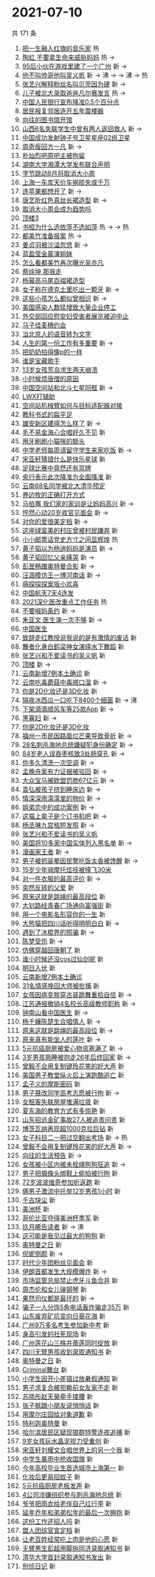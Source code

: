 # 2021-07-10

共 171 条

<!-- BEGIN -->
<!-- 最后更新时间 Sat Jul 10 2021 12:23:56 GMT+0800 (China Standard Time) -->

1. [把一生融入红旗的音乐家](https://s.weibo.com//weibo?q=%23%E6%8A%8A%E4%B8%80%E7%94%9F%E8%9E%8D%E5%85%A5%E7%BA%A2%E6%97%97%E7%9A%84%E9%9F%B3%E4%B9%90%E5%AE%B6%23&Refer=new_time)
   热
2. [陶虹 不要拿生命来威胁妈妈](https://s.weibo.com//weibo?q=%E9%99%B6%E8%99%B9%20%E4%B8%8D%E8%A6%81%E6%8B%BF%E7%94%9F%E5%91%BD%E6%9D%A5%E5%A8%81%E8%83%81%E5%A6%88%E5%A6%88&Refer=top)
   热 ->
3. [95后小伙在游戏里建了一个广州](https://s.weibo.com//weibo?q=%2395%E5%90%8E%E5%B0%8F%E4%BC%99%E5%9C%A8%E6%B8%B8%E6%88%8F%E9%87%8C%E5%BB%BA%E4%BA%86%E4%B8%80%E4%B8%AA%E5%B9%BF%E5%B7%9E%23&Refer=top)
   新 ->
4. [他不叫帅哥他叫吴义帆](https://s.weibo.com//weibo?q=%23%E4%BB%96%E4%B8%8D%E5%8F%AB%E5%B8%85%E5%93%A5%E4%BB%96%E5%8F%AB%E5%90%B4%E4%B9%89%E5%B8%86%23&Refer=top)
   新 -> 沸 -> -> 沸 -> 热
5. [张艺兴解释粉丝名叫贝壳因为硬](https://s.weibo.com//weibo?q=%23%E5%BC%A0%E8%89%BA%E5%85%B4%E8%A7%A3%E9%87%8A%E7%B2%89%E4%B8%9D%E5%90%8D%E5%8F%AB%E8%B4%9D%E5%A3%B3%E5%9B%A0%E4%B8%BA%E7%A1%AC%23&Refer=top)
   新 ->
6. [儿子被北大录取爸爸凡尔赛发言](https://s.weibo.com//weibo?q=%23%E5%84%BF%E5%AD%90%E8%A2%AB%E5%8C%97%E5%A4%A7%E5%BD%95%E5%8F%96%E7%88%B8%E7%88%B8%E5%87%A1%E5%B0%94%E8%B5%9B%E5%8F%91%E8%A8%80%23&Refer=top)
   热 ->
7. [中国人民银行宣布降准0.5个百分点](https://s.weibo.com//weibo?q=%23%E4%B8%AD%E5%9B%BD%E4%BA%BA%E6%B0%91%E9%93%B6%E8%A1%8C%E5%AE%A3%E5%B8%83%E9%99%8D%E5%87%860.5%E4%B8%AA%E7%99%BE%E5%88%86%E7%82%B9%23&Refer=top)
8. [居民报复邻居连开五年震楼器](https://s.weibo.com//weibo?q=%23%E5%B1%85%E6%B0%91%E6%8A%A5%E5%A4%8D%E9%82%BB%E5%B1%85%E8%BF%9E%E5%BC%80%E4%BA%94%E5%B9%B4%E9%9C%87%E6%A5%BC%E5%99%A8%23&Refer=top)
9. [向往的图书馆开馆](https://s.weibo.com//weibo?q=%23%E5%90%91%E5%BE%80%E7%9A%84%E5%9B%BE%E4%B9%A6%E9%A6%86%E5%BC%80%E9%A6%86%23&Refer=top)
10. [山西6名失联学生中曾有两人返回救人](https://s.weibo.com//weibo?q=%23%E5%B1%B1%E8%A5%BF6%E5%90%8D%E5%A4%B1%E8%81%94%E5%AD%A6%E7%94%9F%E4%B8%AD%E6%9B%BE%E6%9C%89%E4%B8%A4%E4%BA%BA%E8%BF%94%E5%9B%9E%E6%95%91%E4%BA%BA%23&Refer=top)
    新 ->
11. [中国成功发射钟子号卫星星座02组卫星](https://s.weibo.com//weibo?q=%23%E4%B8%AD%E5%9B%BD%E6%88%90%E5%8A%9F%E5%8F%91%E5%B0%84%E9%92%9F%E5%AD%90%E5%8F%B7%E5%8D%AB%E6%98%9F%E6%98%9F%E5%BA%A702%E7%BB%84%E5%8D%AB%E6%98%9F%23&Refer=top)
12. [周奇瘦回方一凡](https://s.weibo.com//weibo?q=%23%E5%91%A8%E5%A5%87%E7%98%A6%E5%9B%9E%E6%96%B9%E4%B8%80%E5%87%A1%23&Refer=top)
    新 ->
13. [朴灿烈吧原吧主被拘留](https://s.weibo.com//weibo?q=%23%E6%9C%B4%E7%81%BF%E7%83%88%E5%90%A7%E5%8E%9F%E5%90%A7%E4%B8%BB%E8%A2%AB%E6%8B%98%E7%95%99%23&Refer=top)
14. [湖南大学湘潭大学发布联合声明](https://s.weibo.com//weibo?q=%23%E6%B9%96%E5%8D%97%E5%A4%A7%E5%AD%A6%E6%B9%98%E6%BD%AD%E5%A4%A7%E5%AD%A6%E5%8F%91%E5%B8%83%E8%81%94%E5%90%88%E5%A3%B0%E6%98%8E%23&Refer=top)
15. [字节跳动8月将取消大小周](https://s.weibo.com//weibo?q=%23%E5%AD%97%E8%8A%82%E8%B7%B3%E5%8A%A88%E6%9C%88%E5%B0%86%E5%8F%96%E6%B6%88%E5%A4%A7%E5%B0%8F%E5%91%A8%23&Refer=top)
16. [上海一车库天价车祸损失或千万](https://s.weibo.com//weibo?q=%23%E4%B8%8A%E6%B5%B7%E4%B8%80%E8%BD%A6%E5%BA%93%E5%A4%A9%E4%BB%B7%E8%BD%A6%E7%A5%B8%E6%8D%9F%E5%A4%B1%E6%88%96%E5%8D%83%E4%B8%87%23&Refer=top)
17. [连苹果都想开了](https://s.weibo.com//weibo?q=%23%E8%BF%9E%E8%8B%B9%E6%9E%9C%E9%83%BD%E6%83%B3%E5%BC%80%E4%BA%86%23&Refer=top)
    新 ->
18. [唐艺昕红色真丝长裙造型](https://s.weibo.com//weibo?q=%23%E5%94%90%E8%89%BA%E6%98%95%E7%BA%A2%E8%89%B2%E7%9C%9F%E4%B8%9D%E9%95%BF%E8%A3%99%E9%80%A0%E5%9E%8B%23&Refer=top)
    新 ->
19. [取消大小周会成为趋势吗](https://s.weibo.com//weibo?q=%23%E5%8F%96%E6%B6%88%E5%A4%A7%E5%B0%8F%E5%91%A8%E4%BC%9A%E6%88%90%E4%B8%BA%E8%B6%8B%E5%8A%BF%E5%90%97%23&Refer=top)
20. [顶楼3](https://s.weibo.com//weibo?q=%23%E9%A1%B6%E6%A5%BC3%23&Refer=top)
21. [书桓为什么选依萍不选如萍](https://s.weibo.com//weibo?q=%23%E4%B9%A6%E6%A1%93%E4%B8%BA%E4%BB%80%E4%B9%88%E9%80%89%E4%BE%9D%E8%90%8D%E4%B8%8D%E9%80%89%E5%A6%82%E8%90%8D%23&Refer=top)
    热 -> -> 热
22. [都美竹准备报案](https://s.weibo.com//weibo?q=%23%E9%83%BD%E7%BE%8E%E7%AB%B9%E5%87%86%E5%A4%87%E6%8A%A5%E6%A1%88%23&Refer=top)
    热 ->
23. [姜贞羽被沙溢忽悠](https://s.weibo.com//weibo?q=%23%E5%A7%9C%E8%B4%9E%E7%BE%BD%E8%A2%AB%E6%B2%99%E6%BA%A2%E5%BF%BD%E6%82%A0%23&Refer=top)
    新 ->
24. [蓝盈莹金晨演姐妹](https://s.weibo.com//weibo?q=%23%E8%93%9D%E7%9B%88%E8%8E%B9%E9%87%91%E6%99%A8%E6%BC%94%E5%A7%90%E5%A6%B9%23&Refer=top)
25. [怎么看都美竹再次曝光吴亦凡](https://s.weibo.com//weibo?q=%23%E6%80%8E%E4%B9%88%E7%9C%8B%E9%83%BD%E7%BE%8E%E7%AB%B9%E5%86%8D%E6%AC%A1%E6%9B%9D%E5%85%89%E5%90%B4%E4%BA%A6%E5%87%A1%23&Refer=top)
26. [蔡徐坤 那我走](https://s.weibo.com//weibo?q=%E8%94%A1%E5%BE%90%E5%9D%A4%20%E9%82%A3%E6%88%91%E8%B5%B0&Refer=top)
27. [杨幂高马尾百褶裙造型](https://s.weibo.com//weibo?q=%23%E6%9D%A8%E5%B9%82%E9%AB%98%E9%A9%AC%E5%B0%BE%E7%99%BE%E8%A4%B6%E8%A3%99%E9%80%A0%E5%9E%8B%23&Refer=top)
28. [女子称在德克士里吃出一颗牙](https://s.weibo.com//weibo?q=%23%E5%A5%B3%E5%AD%90%E7%A7%B0%E5%9C%A8%E5%BE%B7%E5%85%8B%E5%A3%AB%E9%87%8C%E5%90%83%E5%87%BA%E4%B8%80%E9%A2%97%E7%89%99%23&Refer=top)
    新 ->
29. [这些小孩怎么都似曾相识](https://s.weibo.com//weibo?q=%23%E8%BF%99%E4%BA%9B%E5%B0%8F%E5%AD%A9%E6%80%8E%E4%B9%88%E9%83%BD%E4%BC%BC%E6%9B%BE%E7%9B%B8%E8%AF%86%23&Refer=top)
    新 ->
30. [美国感染人数猛增致大量企业停工](https://s.weibo.com//weibo?q=%23%E7%BE%8E%E5%9B%BD%E6%84%9F%E6%9F%93%E4%BA%BA%E6%95%B0%E7%8C%9B%E5%A2%9E%E8%87%B4%E5%A4%A7%E9%87%8F%E4%BC%81%E4%B8%9A%E5%81%9C%E5%B7%A5%23&Refer=top)
31. [外交部回应慰安妇受害者展览被迫中止](https://s.weibo.com//weibo?q=%23%E5%A4%96%E4%BA%A4%E9%83%A8%E5%9B%9E%E5%BA%94%E6%85%B0%E5%AE%89%E5%A6%87%E5%8F%97%E5%AE%B3%E8%80%85%E5%B1%95%E8%A7%88%E8%A2%AB%E8%BF%AB%E4%B8%AD%E6%AD%A2%23&Refer=top)
32. [马子佳麦穗约会](https://s.weibo.com//weibo?q=%23%E9%A9%AC%E5%AD%90%E4%BD%B3%E9%BA%A6%E7%A9%97%E7%BA%A6%E4%BC%9A%23&Refer=top)
33. [当北京人的语音转为文字](https://s.weibo.com//weibo?q=%23%E5%BD%93%E5%8C%97%E4%BA%AC%E4%BA%BA%E7%9A%84%E8%AF%AD%E9%9F%B3%E8%BD%AC%E4%B8%BA%E6%96%87%E5%AD%97%23&Refer=top)
34. [人生的第一份工作有多重要](https://s.weibo.com//weibo?q=%23%E4%BA%BA%E7%94%9F%E7%9A%84%E7%AC%AC%E4%B8%80%E4%BB%BD%E5%B7%A5%E4%BD%9C%E6%9C%89%E5%A4%9A%E9%87%8D%E8%A6%81%23&Refer=top)
    新 ->
35. [把奶奶拍得像p的一样](https://s.weibo.com//weibo?q=%23%E6%8A%8A%E5%A5%B6%E5%A5%B6%E6%8B%8D%E5%BE%97%E5%83%8Fp%E7%9A%84%E4%B8%80%E6%A0%B7%23&Refer=top)
36. [谁是宝藏歌手](https://s.weibo.com//weibo?q=%E8%B0%81%E6%98%AF%E5%AE%9D%E8%97%8F%E6%AD%8C%E6%89%8B&Refer=top)
37. [13岁女孩荒岛求生两天崩溃](https://s.weibo.com//weibo?q=%2313%E5%B2%81%E5%A5%B3%E5%AD%A9%E8%8D%92%E5%B2%9B%E6%B1%82%E7%94%9F%E4%B8%A4%E5%A4%A9%E5%B4%A9%E6%BA%83%23&Refer=top)
38. [小时候烦唐僧的原因](https://s.weibo.com//weibo?q=%23%E5%B0%8F%E6%97%B6%E5%80%99%E7%83%A6%E5%94%90%E5%83%A7%E7%9A%84%E5%8E%9F%E5%9B%A0%23&Refer=top)
39. [中国空间站和北斗七星同框](https://s.weibo.com//weibo?q=%23%E4%B8%AD%E5%9B%BD%E7%A9%BA%E9%97%B4%E7%AB%99%E5%92%8C%E5%8C%97%E6%96%97%E4%B8%83%E6%98%9F%E5%90%8C%E6%A1%86%23&Refer=top)
    新 ->
40. [LWX打辅助](https://s.weibo.com//weibo?q=%23LWX%E6%89%93%E8%BE%85%E5%8A%A9%23&Refer=top)
41. [空间站机械臂如何与目标适配器对接](https://s.weibo.com//weibo?q=%23%E7%A9%BA%E9%97%B4%E7%AB%99%E6%9C%BA%E6%A2%B0%E8%87%82%E5%A6%82%E4%BD%95%E4%B8%8E%E7%9B%AE%E6%A0%87%E9%80%82%E9%85%8D%E5%99%A8%E5%AF%B9%E6%8E%A5%23&Refer=top)
42. [教科书式的扁平足](https://s.weibo.com//weibo?q=%23%E6%95%99%E7%A7%91%E4%B9%A6%E5%BC%8F%E7%9A%84%E6%89%81%E5%B9%B3%E8%B6%B3%23&Refer=top)
43. [雄安新区建得怎么样了](https://s.weibo.com//weibo?q=%23%E9%9B%84%E5%AE%89%E6%96%B0%E5%8C%BA%E5%BB%BA%E5%BE%97%E6%80%8E%E4%B9%88%E6%A0%B7%E4%BA%86%23&Refer=top)
    新 ->
44. [毛不易金海心合唱好久不见](https://s.weibo.com//weibo?q=%23%E6%AF%9B%E4%B8%8D%E6%98%93%E9%87%91%E6%B5%B7%E5%BF%83%E5%90%88%E5%94%B1%E5%A5%BD%E4%B9%85%E4%B8%8D%E8%A7%81%23&Refer=top)
    新
45. [用牙刷刷小猫咪的额头](https://s.weibo.com//weibo?q=%23%E7%94%A8%E7%89%99%E5%88%B7%E5%88%B7%E5%B0%8F%E7%8C%AB%E5%92%AA%E7%9A%84%E9%A2%9D%E5%A4%B4%23&Refer=top)
46. [中学老师每周请留守学生来家吃饭](https://s.weibo.com//weibo?q=%23%E4%B8%AD%E5%AD%A6%E8%80%81%E5%B8%88%E6%AF%8F%E5%91%A8%E8%AF%B7%E7%95%99%E5%AE%88%E5%AD%A6%E7%94%9F%E6%9D%A5%E5%AE%B6%E5%90%83%E9%A5%AD%23&Refer=top)
    新 ->
47. [宋亚轩猜错什么是快乐星球](https://s.weibo.com//weibo?q=%23%E5%AE%8B%E4%BA%9A%E8%BD%A9%E7%8C%9C%E9%94%99%E4%BB%80%E4%B9%88%E6%98%AF%E5%BF%AB%E4%B9%90%E6%98%9F%E7%90%83%23&Refer=top)
    新
48. [足球比赛中竟然还有蓝牌](https://s.weibo.com//weibo?q=%23%E8%B6%B3%E7%90%83%E6%AF%94%E8%B5%9B%E4%B8%AD%E7%AB%9F%E7%84%B6%E8%BF%98%E6%9C%89%E8%93%9D%E7%89%8C%23&Refer=top)
49. [央行表示此次降准为全面降准](https://s.weibo.com//weibo?q=%23%E5%A4%AE%E8%A1%8C%E8%A1%A8%E7%A4%BA%E6%AD%A4%E6%AC%A1%E9%99%8D%E5%87%86%E4%B8%BA%E5%85%A8%E9%9D%A2%E9%99%8D%E5%87%86%23&Refer=top)
    新
50. [云南68名同学被北大清华预定](https://s.weibo.com//weibo?q=%23%E4%BA%91%E5%8D%9768%E5%90%8D%E5%90%8C%E5%AD%A6%E8%A2%AB%E5%8C%97%E5%A4%A7%E6%B8%85%E5%8D%8E%E9%A2%84%E5%AE%9A%23&Refer=top)
51. [养边牧的正确打开方式](https://s.weibo.com//weibo?q=%23%E5%85%BB%E8%BE%B9%E7%89%A7%E7%9A%84%E6%AD%A3%E7%A1%AE%E6%89%93%E5%BC%80%E6%96%B9%E5%BC%8F%23&Refer=top)
52. [马伯骞
    我们家的家训是让妈妈高兴](https://s.weibo.com//weibo?q=%E9%A9%AC%E4%BC%AF%E9%AA%9E%20%E6%88%91%E4%BB%AC%E5%AE%B6%E7%9A%84%E5%AE%B6%E8%AE%AD%E6%98%AF%E8%AE%A9%E5%A6%88%E5%A6%88%E9%AB%98%E5%85%B4&Refer=top)
    新 ->
53. [怦然心动20岁收官见面会](https://s.weibo.com//weibo?q=%23%E6%80%A6%E7%84%B6%E5%BF%83%E5%8A%A820%E5%B2%81%E6%94%B6%E5%AE%98%E8%A7%81%E9%9D%A2%E4%BC%9A%23&Refer=top)
    新 ->
54. [对你的爱很美定档](https://s.weibo.com//weibo?q=%23%E5%AF%B9%E4%BD%A0%E7%9A%84%E7%88%B1%E5%BE%88%E7%BE%8E%E5%AE%9A%E6%A1%A3%23&Refer=top)
    新 ->
55. [这座绿富美的村庄曾被村民嫌弃](https://s.weibo.com//weibo?q=%23%E8%BF%99%E5%BA%A7%E7%BB%BF%E5%AF%8C%E7%BE%8E%E7%9A%84%E6%9D%91%E5%BA%84%E6%9B%BE%E8%A2%AB%E6%9D%91%E6%B0%91%E5%AB%8C%E5%BC%83%23&Refer=top)
    新
56. [小小邮票话党史方寸之间显辉煌](https://s.weibo.com//weibo?q=%23%E5%B0%8F%E5%B0%8F%E9%82%AE%E7%A5%A8%E8%AF%9D%E5%85%9A%E5%8F%B2%E6%96%B9%E5%AF%B8%E4%B9%8B%E9%97%B4%E6%98%BE%E8%BE%89%E7%85%8C%23&Refer=new_time)
    热
57. [黄子韬以为杨迪妈妈是演员](https://s.weibo.com//weibo?q=%23%E9%BB%84%E5%AD%90%E9%9F%AC%E4%BB%A5%E4%B8%BA%E6%9D%A8%E8%BF%AA%E5%A6%88%E5%A6%88%E6%98%AF%E6%BC%94%E5%91%98%23&Refer=top)
    新 ->
58. [黄子韬回忆父亲痛哭](https://s.weibo.com//weibo?q=%23%E9%BB%84%E5%AD%90%E9%9F%AC%E5%9B%9E%E5%BF%86%E7%88%B6%E4%BA%B2%E7%97%9B%E5%93%AD%23&Refer=top)
    新 ->
59. [彭昱畅蹭奥特曼合影](https://s.weibo.com//weibo?q=%23%E5%BD%AD%E6%98%B1%E7%95%85%E8%B9%AD%E5%A5%A5%E7%89%B9%E6%9B%BC%E5%90%88%E5%BD%B1%23&Refer=top)
    新 ->
60. [汪涵模仿王一博河南话](https://s.weibo.com//weibo?q=%23%E6%B1%AA%E6%B6%B5%E6%A8%A1%E4%BB%BF%E7%8E%8B%E4%B8%80%E5%8D%9A%E6%B2%B3%E5%8D%97%E8%AF%9D%23&Refer=top)
    新 ->
61. [萌探探探案版小欢喜](https://s.weibo.com//weibo?q=%23%E8%90%8C%E6%8E%A2%E6%8E%A2%E6%8E%A2%E6%A1%88%E7%89%88%E5%B0%8F%E6%AC%A2%E5%96%9C%23&Refer=top)
62. [中国航天7天4连发](https://s.weibo.com//weibo?q=%23%E4%B8%AD%E5%9B%BD%E8%88%AA%E5%A4%A97%E5%A4%A94%E8%BF%9E%E5%8F%91%23&Refer=top)
63. [2021深化医改重点工作任务](https://s.weibo.com//weibo?q=%232021%E6%B7%B1%E5%8C%96%E5%8C%BB%E6%94%B9%E9%87%8D%E7%82%B9%E5%B7%A5%E4%BD%9C%E4%BB%BB%E5%8A%A1%23&Refer=new_time)
    热
64. [不要喊妈条约](https://s.weibo.com//weibo?q=%23%E4%B8%8D%E8%A6%81%E5%96%8A%E5%A6%88%E6%9D%A1%E7%BA%A6%23&Refer=top)
    新 ->
65. [朱亚文 医生演一次不够](https://s.weibo.com//weibo?q=%E6%9C%B1%E4%BA%9A%E6%96%87%20%E5%8C%BB%E7%94%9F%E6%BC%94%E4%B8%80%E6%AC%A1%E4%B8%8D%E5%A4%9F&Refer=top)
    新 ->
66. [中国医生](https://s.weibo.com//weibo?q=%E4%B8%AD%E5%9B%BD%E5%8C%BB%E7%94%9F&Refer=top)
67. [致辞走红教授说我说的是有激情的废话](https://s.weibo.com//weibo?q=%23%E8%87%B4%E8%BE%9E%E8%B5%B0%E7%BA%A2%E6%95%99%E6%8E%88%E8%AF%B4%E6%88%91%E8%AF%B4%E7%9A%84%E6%98%AF%E6%9C%89%E6%BF%80%E6%83%85%E7%9A%84%E5%BA%9F%E8%AF%9D%23&Refer=top)
    新
68. [舞者化身白鹤梁神女演绎水下舞蹈](https://s.weibo.com//weibo?q=%23%E8%88%9E%E8%80%85%E5%8C%96%E8%BA%AB%E7%99%BD%E9%B9%A4%E6%A2%81%E7%A5%9E%E5%A5%B3%E6%BC%94%E7%BB%8E%E6%B0%B4%E4%B8%8B%E8%88%9E%E8%B9%88%23&Refer=top)
    新
69. [张艺兴和不爱读书的吴义帆](https://s.weibo.com//weibo?q=%E5%BC%A0%E8%89%BA%E5%85%B4%E5%92%8C%E4%B8%8D%E7%88%B1%E8%AF%BB%E4%B9%A6%E7%9A%84%E5%90%B4%E4%B9%89%E5%B8%86&Refer=top)
    新
70. [顶楼](https://s.weibo.com//weibo?q=%E9%A1%B6%E6%A5%BC&Refer=top) 新 ->
71. [云南新增7例本土确诊](https://s.weibo.com//weibo?q=%E4%BA%91%E5%8D%97%E6%96%B0%E5%A2%9E7%E4%BE%8B%E6%9C%AC%E5%9C%9F%E7%A1%AE%E8%AF%8A&Refer=top)
    新
72. [云南吃毒蘑菇中毒顺口溜](https://s.weibo.com//weibo?q=%23%E4%BA%91%E5%8D%97%E5%90%83%E6%AF%92%E8%98%91%E8%8F%87%E4%B8%AD%E6%AF%92%E9%A1%BA%E5%8F%A3%E6%BA%9C%23&Refer=top)
    新 ->
73. [你是2D化妆还是3D化妆](https://s.weibo.com//weibo?q=%E4%BD%A0%E6%98%AF2D%E5%8C%96%E5%A6%86%E8%BF%98%E6%98%AF3D%E5%8C%96%E5%A6%86&Refer=top)
    新
74. [隔夜冰西瓜一口吃下8400个细菌](https://s.weibo.com//weibo?q=%23%E9%9A%94%E5%A4%9C%E5%86%B0%E8%A5%BF%E7%93%9C%E4%B8%80%E5%8F%A3%E5%90%83%E4%B8%8B8400%E4%B8%AA%E7%BB%86%E8%8F%8C%23&Refer=top)
    新 -> 沸
75. [下架滴滴顺风车等25款App](https://s.weibo.com//weibo?q=%23%E4%B8%8B%E6%9E%B6%E6%BB%B4%E6%BB%B4%E9%A1%BA%E9%A3%8E%E8%BD%A6%E7%AD%8925%E6%AC%BEApp%23&Refer=top)
    新 ->
76. [黑寡妇](https://s.weibo.com//weibo?q=%E9%BB%91%E5%AF%A1%E5%A6%87&Refer=top) 新
    ->
77. [你是2D化妆还是3D化妆](https://s.weibo.com//weibo?q=%23%E4%BD%A0%E6%98%AF2D%E5%8C%96%E5%A6%86%E8%BF%98%E6%98%AF3D%E5%8C%96%E5%A6%86%23&Refer=top)
78. [福州一市民因路面烂芒果导致骨折](https://s.weibo.com//weibo?q=%23%E7%A6%8F%E5%B7%9E%E4%B8%80%E5%B8%82%E6%B0%91%E5%9B%A0%E8%B7%AF%E9%9D%A2%E7%83%82%E8%8A%92%E6%9E%9C%E5%AF%BC%E8%87%B4%E9%AA%A8%E6%8A%98%23&Refer=top)
    新 ->
79. [28名刺杀海地总统嫌疑犯身份确定](https://s.weibo.com//weibo?q=%2328%E5%90%8D%E5%88%BA%E6%9D%80%E6%B5%B7%E5%9C%B0%E6%80%BB%E7%BB%9F%E5%AB%8C%E7%96%91%E7%8A%AF%E8%BA%AB%E4%BB%BD%E7%A1%AE%E5%AE%9A%23&Refer=top)
    新 ->
80. [84岁老人误吞枣核致3处肠穿孔](https://s.weibo.com//weibo?q=%2384%E5%B2%81%E8%80%81%E4%BA%BA%E8%AF%AF%E5%90%9E%E6%9E%A3%E6%A0%B8%E8%87%B43%E5%A4%84%E8%82%A0%E7%A9%BF%E5%AD%94%23&Refer=top)
    新 ->
81. [你多久清洗一次空调](https://s.weibo.com//weibo?q=%23%E4%BD%A0%E5%A4%9A%E4%B9%85%E6%B8%85%E6%B4%97%E4%B8%80%E6%AC%A1%E7%A9%BA%E8%B0%83%23&Refer=top)
    新 ->
82. [孟晚舟案有力证据被驳回](https://s.weibo.com//weibo?q=%23%E5%AD%9F%E6%99%9A%E8%88%9F%E6%A1%88%E6%9C%89%E5%8A%9B%E8%AF%81%E6%8D%AE%E8%A2%AB%E9%A9%B3%E5%9B%9E%23&Refer=top)
    新 ->
83. [大众宝马被欧盟罚款67亿元](https://s.weibo.com//weibo?q=%23%E5%A4%A7%E4%BC%97%E5%AE%9D%E9%A9%AC%E8%A2%AB%E6%AC%A7%E7%9B%9F%E7%BD%9A%E6%AC%BE67%E4%BA%BF%E5%85%83%23&Refer=top)
    新 ->
84. [袁弘被孩子挤到睡床边](https://s.weibo.com//weibo?q=%23%E8%A2%81%E5%BC%98%E8%A2%AB%E5%AD%A9%E5%AD%90%E6%8C%A4%E5%88%B0%E7%9D%A1%E5%BA%8A%E8%BE%B9%23&Refer=top)
    新 ->
85. [情深深雨濛濛里的物价](https://s.weibo.com//weibo?q=%23%E6%83%85%E6%B7%B1%E6%B7%B1%E9%9B%A8%E6%BF%9B%E6%BF%9B%E9%87%8C%E7%9A%84%E7%89%A9%E4%BB%B7%23&Refer=top)
    新 ->
86. [姐弟恋中的成功案例](https://s.weibo.com//weibo?q=%23%E5%A7%90%E5%BC%9F%E6%81%8B%E4%B8%AD%E7%9A%84%E6%88%90%E5%8A%9F%E6%A1%88%E4%BE%8B%23&Refer=top)
    新 ->
87. [这猫上辈子是个订书机吧](https://s.weibo.com//weibo?q=%23%E8%BF%99%E7%8C%AB%E4%B8%8A%E8%BE%88%E5%AD%90%E6%98%AF%E4%B8%AA%E8%AE%A2%E4%B9%A6%E6%9C%BA%E5%90%A7%23&Refer=top)
    新 ->
88. [杨丞琳九宫格短发照](https://s.weibo.com//weibo?q=%23%E6%9D%A8%E4%B8%9E%E7%90%B3%E4%B9%9D%E5%AE%AB%E6%A0%BC%E7%9F%AD%E5%8F%91%E7%85%A7%23&Refer=top)
    新 ->
89. [张艺兴和不爱读书的吴义帆](https://s.weibo.com//weibo?q=%23%E5%BC%A0%E8%89%BA%E5%85%B4%E5%92%8C%E4%B8%8D%E7%88%B1%E8%AF%BB%E4%B9%A6%E7%9A%84%E5%90%B4%E4%B9%89%E5%B8%86%23&Refer=top)
90. [美国将10多家中国实体列入黑名单](https://s.weibo.com//weibo?q=%23%E7%BE%8E%E5%9B%BD%E5%B0%8610%E5%A4%9A%E5%AE%B6%E4%B8%AD%E5%9B%BD%E5%AE%9E%E4%BD%93%E5%88%97%E5%85%A5%E9%BB%91%E5%90%8D%E5%8D%95%23&Refer=top)
    新 ->
91. [漫画家王者](https://s.weibo.com//weibo?q=%23%E6%BC%AB%E7%94%BB%E5%AE%B6%E7%8E%8B%E8%80%85%23&Refer=top)
    新 ->
92. [男子被抓装晕因民警吃饭太香被馋醒](https://s.weibo.com//weibo?q=%23%E7%94%B7%E5%AD%90%E8%A2%AB%E6%8A%93%E8%A3%85%E6%99%95%E5%9B%A0%E6%B0%91%E8%AD%A6%E5%90%83%E9%A5%AD%E5%A4%AA%E9%A6%99%E8%A2%AB%E9%A6%8B%E9%86%92%23&Refer=top)
    新 ->
93. [15岁少年骑摩托炫技被撞飞30米](https://s.weibo.com//weibo?q=%2315%E5%B2%81%E5%B0%91%E5%B9%B4%E9%AA%91%E6%91%A9%E6%89%98%E7%82%AB%E6%8A%80%E8%A2%AB%E6%92%9E%E9%A3%9E30%E7%B1%B3%23&Refer=top)
94. [对一件衣服的最高评价](https://s.weibo.com//weibo?q=%23%E5%AF%B9%E4%B8%80%E4%BB%B6%E8%A1%A3%E6%9C%8D%E7%9A%84%E6%9C%80%E9%AB%98%E8%AF%84%E4%BB%B7%23&Refer=top)
    新 ->
95. [突然反转的父爱](https://s.weibo.com//weibo?q=%23%E7%AA%81%E7%84%B6%E5%8F%8D%E8%BD%AC%E7%9A%84%E7%88%B6%E7%88%B1%23&Refer=top)
    新
96. [原来这就是跳绳的最高段位](https://s.weibo.com//weibo?q=%E5%8E%9F%E6%9D%A5%E8%BF%99%E5%B0%B1%E6%98%AF%E8%B7%B3%E7%BB%B3%E7%9A%84%E6%9C%80%E9%AB%98%E6%AE%B5%E4%BD%8D&Refer=top)
    新
97. [大钊路经青春广场通向富强街](https://s.weibo.com//weibo?q=%23%E5%A4%A7%E9%92%8A%E8%B7%AF%E7%BB%8F%E9%9D%92%E6%98%A5%E5%B9%BF%E5%9C%BA%E9%80%9A%E5%90%91%E5%AF%8C%E5%BC%BA%E8%A1%97%23&Refer=top)
    新
98. [用一个电影名形容你的一生](https://s.weibo.com//weibo?q=%23%E7%94%A8%E4%B8%80%E4%B8%AA%E7%94%B5%E5%BD%B1%E5%90%8D%E5%BD%A2%E5%AE%B9%E4%BD%A0%E7%9A%84%E4%B8%80%E7%94%9F%23&Refer=top)
    新
99. [大熊猫把四川话听得明明白白](https://s.weibo.com//weibo?q=%23%E5%A4%A7%E7%86%8A%E7%8C%AB%E6%8A%8A%E5%9B%9B%E5%B7%9D%E8%AF%9D%E5%90%AC%E5%BE%97%E6%98%8E%E6%98%8E%E7%99%BD%E7%99%BD%23&Refer=top)
    新 ->
100. [遇到了冰棍界的照骗](https://s.weibo.com//weibo?q=%23%E9%81%87%E5%88%B0%E4%BA%86%E5%86%B0%E6%A3%8D%E7%95%8C%E7%9A%84%E7%85%A7%E9%AA%97%23&Refer=top)
     新 ->
101. [陈梦受伤](https://s.weibo.com//weibo?q=%E9%99%88%E6%A2%A6%E5%8F%97%E4%BC%A4&Refer=top)
     新 ->
102. [仿佛穿越回唐朝了](https://s.weibo.com//weibo?q=%23%E4%BB%BF%E4%BD%9B%E7%A9%BF%E8%B6%8A%E5%9B%9E%E5%94%90%E6%9C%9D%E4%BA%86%23&Refer=top)
     新
103. [谁小时候还没cos过仙剑呢](https://s.weibo.com//weibo?q=%23%E8%B0%81%E5%B0%8F%E6%97%B6%E5%80%99%E8%BF%98%E6%B2%A1cos%E8%BF%87%E4%BB%99%E5%89%91%E5%91%A2%23&Refer=top)
     新
104. [明日入伏](https://s.weibo.com//weibo?q=%23%E6%98%8E%E6%97%A5%E5%85%A5%E4%BC%8F%23&Refer=top)
     新
105. [云南新增7例本土确诊](https://s.weibo.com//weibo?q=%23%E4%BA%91%E5%8D%97%E6%96%B0%E5%A2%9E7%E4%BE%8B%E6%9C%AC%E5%9C%9F%E7%A1%AE%E8%AF%8A%23&Refer=top)
106. [31名情感挽回大师被批捕](https://s.weibo.com//weibo?q=%2331%E5%90%8D%E6%83%85%E6%84%9F%E6%8C%BD%E5%9B%9E%E5%A4%A7%E5%B8%88%E8%A2%AB%E6%89%B9%E6%8D%95%23&Refer=top)
     新
107. [女孩因病变胖穿古装跳舞重拾自信](https://s.weibo.com//weibo?q=%23%E5%A5%B3%E5%AD%A9%E5%9B%A0%E7%97%85%E5%8F%98%E8%83%96%E7%A9%BF%E5%8F%A4%E8%A3%85%E8%B7%B3%E8%88%9E%E9%87%8D%E6%8B%BE%E8%87%AA%E4%BF%A1%23&Refer=top)
     新 ->
108. [江苏通报撤销4名校长高级教师职称](https://s.weibo.com//weibo?q=%23%E6%B1%9F%E8%8B%8F%E9%80%9A%E6%8A%A5%E6%92%A4%E9%94%804%E5%90%8D%E6%A0%A1%E9%95%BF%E9%AB%98%E7%BA%A7%E6%95%99%E5%B8%88%E8%81%8C%E7%A7%B0%23&Refer=top)
     新 ->
109. [钟南山看中国医生](https://s.weibo.com//weibo?q=%23%E9%92%9F%E5%8D%97%E5%B1%B1%E7%9C%8B%E4%B8%AD%E5%9B%BD%E5%8C%BB%E7%94%9F%23&Refer=top)
     新 ->
110. [杨千嬅陈楚生合唱情人](https://s.weibo.com//weibo?q=%23%E6%9D%A8%E5%8D%83%E5%AC%85%E9%99%88%E6%A5%9A%E7%94%9F%E5%90%88%E5%94%B1%E6%83%85%E4%BA%BA%23&Refer=top)
     新 ->
111. [原来这就是跳绳的最高段位](https://s.weibo.com//weibo?q=%23%E5%8E%9F%E6%9D%A5%E8%BF%99%E5%B0%B1%E6%98%AF%E8%B7%B3%E7%BB%B3%E7%9A%84%E6%9C%80%E9%AB%98%E6%AE%B5%E4%BD%8D%23&Refer=top)
     新 ->
112. [原来真有能坐人的莲叶](https://s.weibo.com//weibo?q=%23%E5%8E%9F%E6%9D%A5%E7%9C%9F%E6%9C%89%E8%83%BD%E5%9D%90%E4%BA%BA%E7%9A%84%E8%8E%B2%E5%8F%B6%23&Refer=top)
     新 ->
113. [5元抗癌厨房被爱心物资塞满了](https://s.weibo.com//weibo?q=%235%E5%85%83%E6%8A%97%E7%99%8C%E5%8E%A8%E6%88%BF%E8%A2%AB%E7%88%B1%E5%BF%83%E7%89%A9%E8%B5%84%E5%A1%9E%E6%BB%A1%E4%BA%86%23&Refer=top)
     新 ->
114. [3岁男孩熟睡被抱走26年后终回家](https://s.weibo.com//weibo?q=%233%E5%B2%81%E7%94%B7%E5%AD%A9%E7%86%9F%E7%9D%A1%E8%A2%AB%E6%8A%B1%E8%B5%B026%E5%B9%B4%E5%90%8E%E7%BB%88%E5%9B%9E%E5%AE%B6%23&Refer=top)
     新 ->
115. [曾毅不会用复制键玲花笑的好大声](https://s.weibo.com//weibo?q=%E6%9B%BE%E6%AF%85%E4%B8%8D%E4%BC%9A%E7%94%A8%E5%A4%8D%E5%88%B6%E9%94%AE%E7%8E%B2%E8%8A%B1%E7%AC%91%E7%9A%84%E5%A5%BD%E5%A4%A7%E5%A3%B0&Refer=top)
     新
116. [美国男子教堂纵火后上演跑酷逃亡](https://s.weibo.com//weibo?q=%23%E7%BE%8E%E5%9B%BD%E7%94%B7%E5%AD%90%E6%95%99%E5%A0%82%E7%BA%B5%E7%81%AB%E5%90%8E%E4%B8%8A%E6%BC%94%E8%B7%91%E9%85%B7%E9%80%83%E4%BA%A1%23&Refer=top)
     新
117. [孟子义的摩斯密码](https://s.weibo.com//weibo?q=%23%E5%AD%9F%E5%AD%90%E4%B9%89%E7%9A%84%E6%91%A9%E6%96%AF%E5%AF%86%E7%A0%81%23&Refer=top)
     新
118. [男子篡改同学高考志愿被行拘](https://s.weibo.com//weibo?q=%23%E7%94%B7%E5%AD%90%E7%AF%A1%E6%94%B9%E5%90%8C%E5%AD%A6%E9%AB%98%E8%80%83%E5%BF%97%E6%84%BF%E8%A2%AB%E8%A1%8C%E6%8B%98%23&Refer=top)
     新 ->
119. [女租客失联房屋堆满垃圾](https://s.weibo.com//weibo?q=%23%E5%A5%B3%E7%A7%9F%E5%AE%A2%E5%A4%B1%E8%81%94%E6%88%BF%E5%B1%8B%E5%A0%86%E6%BB%A1%E5%9E%83%E5%9C%BE%23&Refer=top)
     新
120. [夏东海的教育方式有多惊艳](https://s.weibo.com//weibo?q=%23%E5%A4%8F%E4%B8%9C%E6%B5%B7%E7%9A%84%E6%95%99%E8%82%B2%E6%96%B9%E5%BC%8F%E6%9C%89%E5%A4%9A%E6%83%8A%E8%89%B3%23&Refer=top)
     新
121. [山东招远金矿事故27人被追责问责](https://s.weibo.com//weibo?q=%23%E5%B1%B1%E4%B8%9C%E6%8B%9B%E8%BF%9C%E9%87%91%E7%9F%BF%E4%BA%8B%E6%95%8527%E4%BA%BA%E8%A2%AB%E8%BF%BD%E8%B4%A3%E9%97%AE%E8%B4%A3%23&Refer=top)
     新
122. [博茨瓦纳再现超1000克拉巨钻](https://s.weibo.com//weibo?q=%23%E5%8D%9A%E8%8C%A8%E7%93%A6%E7%BA%B3%E5%86%8D%E7%8E%B0%E8%B6%851000%E5%85%8B%E6%8B%89%E5%B7%A8%E9%92%BB%23&Refer=top)
     新
123. [女子科目二一把过空翻出考场](https://s.weibo.com//weibo?q=%23%E5%A5%B3%E5%AD%90%E7%A7%91%E7%9B%AE%E4%BA%8C%E4%B8%80%E6%8A%8A%E8%BF%87%E7%A9%BA%E7%BF%BB%E5%87%BA%E8%80%83%E5%9C%BA%23&Refer=top)
     新 -> 热
124. [曾毅不会用复制键玲花笑的好大声](https://s.weibo.com//weibo?q=%23%E6%9B%BE%E6%AF%85%E4%B8%8D%E4%BC%9A%E7%94%A8%E5%A4%8D%E5%88%B6%E9%94%AE%E7%8E%B2%E8%8A%B1%E7%AC%91%E7%9A%84%E5%A5%BD%E5%A4%A7%E5%A3%B0%23&Refer=top)
     新 ->
125. [向往的生活预告](https://s.weibo.com//weibo?q=%23%E5%90%91%E5%BE%80%E7%9A%84%E7%94%9F%E6%B4%BB%E9%A2%84%E5%91%8A%23&Refer=top)
     新 ->
126. [女孩被小区内被未栓绳狗狗狂追](https://s.weibo.com//weibo?q=%23%E5%A5%B3%E5%AD%A9%E8%A2%AB%E5%B0%8F%E5%8C%BA%E5%86%85%E8%A2%AB%E6%9C%AA%E6%A0%93%E7%BB%B3%E7%8B%97%E7%8B%97%E7%8B%82%E8%BF%BD%23&Refer=top)
     新 ->
127. [男子把摄像头绑鞋上偷拍被行拘](https://s.weibo.com//weibo?q=%23%E7%94%B7%E5%AD%90%E6%8A%8A%E6%91%84%E5%83%8F%E5%A4%B4%E7%BB%91%E9%9E%8B%E4%B8%8A%E5%81%B7%E6%8B%8D%E8%A2%AB%E8%A1%8C%E6%8B%98%23&Refer=top)
     新
128. [72岁波波维奇参加折返跑](https://s.weibo.com//weibo?q=%2372%E5%B2%81%E6%B3%A2%E6%B3%A2%E7%BB%B4%E5%A5%87%E5%8F%82%E5%8A%A0%E6%8A%98%E8%BF%94%E8%B7%91%23&Refer=top)
     新
129. [俩男子激流中托举12岁男孩1小时](https://s.weibo.com//weibo?q=%23%E4%BF%A9%E7%94%B7%E5%AD%90%E6%BF%80%E6%B5%81%E4%B8%AD%E6%89%98%E4%B8%BE12%E5%B2%81%E7%94%B7%E5%AD%A91%E5%B0%8F%E6%97%B6%23&Refer=top)
     新
130. [千古玦尘](https://s.weibo.com//weibo?q=%E5%8D%83%E5%8F%A4%E7%8E%A6%E5%B0%98&Refer=top)
     新
131. [美洲杯](https://s.weibo.com//weibo?q=%E7%BE%8E%E6%B4%B2%E6%9D%AF&Refer=top) 新
132. [哥伦比亚夺得美洲杯季军](https://s.weibo.com//weibo?q=%E5%93%A5%E4%BC%A6%E6%AF%94%E4%BA%9A%E5%A4%BA%E5%BE%97%E7%BE%8E%E6%B4%B2%E6%9D%AF%E5%AD%A3%E5%86%9B&Refer=top)
     新
133. [玖月晞告读者](https://s.weibo.com//weibo?q=%23%E7%8E%96%E6%9C%88%E6%99%9E%E5%91%8A%E8%AF%BB%E8%80%85%23&Refer=top)
     新 -> 沸
134. [这可能是我见过最大的狗狗](https://s.weibo.com//weibo?q=%23%E8%BF%99%E5%8F%AF%E8%83%BD%E6%98%AF%E6%88%91%E8%A7%81%E8%BF%87%E6%9C%80%E5%A4%A7%E7%9A%84%E7%8B%97%E7%8B%97%23&Refer=top)
     新
135. [奥特曼之日](https://s.weibo.com//weibo?q=%E5%A5%A5%E7%89%B9%E6%9B%BC%E4%B9%8B%E6%97%A5&Refer=top)
     新
136. [倪妮侧颜](https://s.weibo.com//weibo?q=%23%E5%80%AA%E5%A6%AE%E4%BE%A7%E9%A2%9C%23&Refer=top)
     新 ->
137. [时代少年团粉丝见面会](https://s.weibo.com//weibo?q=%23%E6%97%B6%E4%BB%A3%E5%B0%91%E5%B9%B4%E5%9B%A2%E7%B2%89%E4%B8%9D%E8%A7%81%E9%9D%A2%E4%BC%9A%23&Refer=top)
     新
138. [伊朗首都发生大规模爆炸](https://s.weibo.com//weibo?q=%23%E4%BC%8A%E6%9C%97%E9%A6%96%E9%83%BD%E5%8F%91%E7%94%9F%E5%A4%A7%E8%A7%84%E6%A8%A1%E7%88%86%E7%82%B8%23&Refer=top)
     新 ->
139. [市场监管总局禁止虎牙斗鱼合并](https://s.weibo.com//weibo?q=%23%E5%B8%82%E5%9C%BA%E7%9B%91%E7%AE%A1%E6%80%BB%E5%B1%80%E7%A6%81%E6%AD%A2%E8%99%8E%E7%89%99%E6%96%97%E9%B1%BC%E5%90%88%E5%B9%B6%23&Refer=top)
     新
140. [周杰伦和女儿弹钢琴](https://s.weibo.com//weibo?q=%23%E5%91%A8%E6%9D%B0%E4%BC%A6%E5%92%8C%E5%A5%B3%E5%84%BF%E5%BC%B9%E9%92%A2%E7%90%B4%23&Refer=top)
     新
141. [果然司仪都是最坏的](https://s.weibo.com//weibo?q=%23%E6%9E%9C%E7%84%B6%E5%8F%B8%E4%BB%AA%E9%83%BD%E6%98%AF%E6%9C%80%E5%9D%8F%E7%9A%84%23&Refer=top)
     新 ->
142. [骗子一人分饰5角电话轰炸骗走35万](https://s.weibo.com//weibo?q=%23%E9%AA%97%E5%AD%90%E4%B8%80%E4%BA%BA%E5%88%86%E9%A5%B05%E8%A7%92%E7%94%B5%E8%AF%9D%E8%BD%B0%E7%82%B8%E9%AA%97%E8%B5%B035%E4%B8%87%23&Refer=top)
     新
143. [山东废弃矿坑变向日葵花海](https://s.weibo.com//weibo?q=%23%E5%B1%B1%E4%B8%9C%E5%BA%9F%E5%BC%83%E7%9F%BF%E5%9D%91%E5%8F%98%E5%90%91%E6%97%A5%E8%91%B5%E8%8A%B1%E6%B5%B7%23&Refer=top)
     新
144. [广州9万多名考生参加新中考](https://s.weibo.com//weibo?q=%23%E5%B9%BF%E5%B7%9E9%E4%B8%87%E5%A4%9A%E5%90%8D%E8%80%83%E7%94%9F%E5%8F%82%E5%8A%A0%E6%96%B0%E4%B8%AD%E8%80%83%23&Refer=top)
     新
145. [身高引发的社死现场](https://s.weibo.com//weibo?q=%23%E8%BA%AB%E9%AB%98%E5%BC%95%E5%8F%91%E7%9A%84%E7%A4%BE%E6%AD%BB%E7%8E%B0%E5%9C%BA%23&Refer=top)
     新
146. [广州莲花山三株并蒂莲同时绽放](https://s.weibo.com//weibo?q=%23%E5%B9%BF%E5%B7%9E%E8%8E%B2%E8%8A%B1%E5%B1%B1%E4%B8%89%E6%A0%AA%E5%B9%B6%E8%92%82%E8%8E%B2%E5%90%8C%E6%97%B6%E7%BB%BD%E6%94%BE%23&Refer=top)
     新
147. [四川无臂男孩收到录取通知书](https://s.weibo.com//weibo?q=%23%E5%9B%9B%E5%B7%9D%E6%97%A0%E8%87%82%E7%94%B7%E5%AD%A9%E6%94%B6%E5%88%B0%E5%BD%95%E5%8F%96%E9%80%9A%E7%9F%A5%E4%B9%A6%23&Refer=top)
     新
148. [奥特曼之日](https://s.weibo.com//weibo?q=%23%E5%A5%A5%E7%89%B9%E6%9B%BC%E4%B9%8B%E6%97%A5%23&Refer=top)
     新
149. [Criminal舞台](https://s.weibo.com//weibo?q=%23Criminal%E8%88%9E%E5%8F%B0%23&Refer=top)
     新
150. [小学生因开小差错过放暑假通知](https://s.weibo.com//weibo?q=%23%E5%B0%8F%E5%AD%A6%E7%94%9F%E5%9B%A0%E5%BC%80%E5%B0%8F%E5%B7%AE%E9%94%99%E8%BF%87%E6%94%BE%E6%9A%91%E5%81%87%E9%80%9A%E7%9F%A5%23&Refer=top)
     新
151. [男子求复合被拒赖前女友家不走](https://s.weibo.com//weibo?q=%23%E7%94%B7%E5%AD%90%E6%B1%82%E5%A4%8D%E5%90%88%E8%A2%AB%E6%8B%92%E8%B5%96%E5%89%8D%E5%A5%B3%E5%8F%8B%E5%AE%B6%E4%B8%8D%E8%B5%B0%23&Refer=top)
     新
152. [苏晓彤赵天昊牵手搂腰](https://s.weibo.com//weibo?q=%23%E8%8B%8F%E6%99%93%E5%BD%A4%E8%B5%B5%E5%A4%A9%E6%98%8A%E7%89%B5%E6%89%8B%E6%90%82%E8%85%B0%23&Refer=top)
     新
153. [张子枫跟小朋友说悄悄话](https://s.weibo.com//weibo?q=%23%E5%BC%A0%E5%AD%90%E6%9E%AB%E8%B7%9F%E5%B0%8F%E6%9C%8B%E5%8F%8B%E8%AF%B4%E6%82%84%E6%82%84%E8%AF%9D%23&Refer=top)
     新
154. [用摩尔庄园给对象道歉](https://s.weibo.com//weibo?q=%23%E7%94%A8%E6%91%A9%E5%B0%94%E5%BA%84%E5%9B%AD%E7%BB%99%E5%AF%B9%E8%B1%A1%E9%81%93%E6%AD%89%23&Refer=top)
     新
155. [特利迦奥特曼](https://s.weibo.com//weibo?q=%23%E7%89%B9%E5%88%A9%E8%BF%A6%E5%A5%A5%E7%89%B9%E6%9B%BC%23&Refer=top)
     新
156. [哈尔滨居民区疑现狼群特警连夜追捕](https://s.weibo.com//weibo?q=%23%E5%93%88%E5%B0%94%E6%BB%A8%E5%B1%85%E6%B0%91%E5%8C%BA%E7%96%91%E7%8E%B0%E7%8B%BC%E7%BE%A4%E7%89%B9%E8%AD%A6%E8%BF%9E%E5%A4%9C%E8%BF%BD%E6%8D%95%23&Refer=top)
     新
157. [9岁女孩玩水晶泥视力受重创](https://s.weibo.com//weibo?q=%239%E5%B2%81%E5%A5%B3%E5%AD%A9%E7%8E%A9%E6%B0%B4%E6%99%B6%E6%B3%A5%E8%A7%86%E5%8A%9B%E5%8F%97%E9%87%8D%E5%88%9B%23&Refer=top)
     新
158. [宋亚轩刘耀文合唱世界上的另一个我](https://s.weibo.com//weibo?q=%23%E5%AE%8B%E4%BA%9A%E8%BD%A9%E5%88%98%E8%80%80%E6%96%87%E5%90%88%E5%94%B1%E4%B8%96%E7%95%8C%E4%B8%8A%E7%9A%84%E5%8F%A6%E4%B8%80%E4%B8%AA%E6%88%91%23&Refer=top)
     新
159. [中学生暴雨中抢收国旗](https://s.weibo.com//weibo?q=%23%E4%B8%AD%E5%AD%A6%E7%94%9F%E6%9A%B4%E9%9B%A8%E4%B8%AD%E6%8A%A2%E6%94%B6%E5%9B%BD%E6%97%97%23&Refer=top)
     新
160. [今年高校毕业生首选城市上海第一](https://s.weibo.com//weibo?q=%23%E4%BB%8A%E5%B9%B4%E9%AB%98%E6%A0%A1%E6%AF%95%E4%B8%9A%E7%94%9F%E9%A6%96%E9%80%89%E5%9F%8E%E5%B8%82%E4%B8%8A%E6%B5%B7%E7%AC%AC%E4%B8%80%23&Refer=top)
     新
161. [化妆后更易招蚊子](https://s.weibo.com//weibo?q=%23%E5%8C%96%E5%A6%86%E5%90%8E%E6%9B%B4%E6%98%93%E6%8B%9B%E8%9A%8A%E5%AD%90%23&Refer=top)
     新
162. [5元抗癌厨房老板发声](https://s.weibo.com//weibo?q=%235%E5%85%83%E6%8A%97%E7%99%8C%E5%8E%A8%E6%88%BF%E8%80%81%E6%9D%BF%E5%8F%91%E5%A3%B0%23&Refer=top)
     新
163. [4公司涉嫌组织参与刺杀海地总统](https://s.weibo.com//weibo?q=%234%E5%85%AC%E5%8F%B8%E6%B6%89%E5%AB%8C%E7%BB%84%E7%BB%87%E5%8F%82%E4%B8%8E%E5%88%BA%E6%9D%80%E6%B5%B7%E5%9C%B0%E6%80%BB%E7%BB%9F%23&Refer=top)
     新
164. [爷爷把雨衣给老伴自己扛行李](https://s.weibo.com//weibo?q=%23%E7%88%B7%E7%88%B7%E6%8A%8A%E9%9B%A8%E8%A1%A3%E7%BB%99%E8%80%81%E4%BC%B4%E8%87%AA%E5%B7%B1%E6%89%9B%E8%A1%8C%E6%9D%8E%23&Refer=top)
     新
165. [延年乔年和弟弟松年的最后一次拥抱](https://s.weibo.com//weibo?q=%23%E5%BB%B6%E5%B9%B4%E4%B9%94%E5%B9%B4%E5%92%8C%E5%BC%9F%E5%BC%9F%E6%9D%BE%E5%B9%B4%E7%9A%84%E6%9C%80%E5%90%8E%E4%B8%80%E6%AC%A1%E6%8B%A5%E6%8A%B1%23&Refer=top)
     新
166. [这份工作还招人吗](https://s.weibo.com//weibo?q=%23%E8%BF%99%E4%BB%BD%E5%B7%A5%E4%BD%9C%E8%BF%98%E6%8B%9B%E4%BA%BA%E5%90%97%23&Refer=top)
     新
167. [盟人团综官宣定档](https://s.weibo.com//weibo?q=%23%E7%9B%9F%E4%BA%BA%E5%9B%A2%E7%BB%BC%E5%AE%98%E5%AE%A3%E5%AE%9A%E6%A1%A3%23&Refer=top)
     新
168. [让老百姓经常吃上肉是他的心愿](https://s.weibo.com//weibo?q=%23%E8%AE%A9%E8%80%81%E7%99%BE%E5%A7%93%E7%BB%8F%E5%B8%B8%E5%90%83%E4%B8%8A%E8%82%89%E6%98%AF%E4%BB%96%E7%9A%84%E5%BF%83%E6%84%BF%23&Refer=top)
     新
169. [无臂男生彭超用脚拆同济录取通知书](https://s.weibo.com//weibo?q=%23%E6%97%A0%E8%87%82%E7%94%B7%E7%94%9F%E5%BD%AD%E8%B6%85%E7%94%A8%E8%84%9A%E6%8B%86%E5%90%8C%E6%B5%8E%E5%BD%95%E5%8F%96%E9%80%9A%E7%9F%A5%E4%B9%A6%23&Refer=top)
     新
170. [清华大学首封录取通知书发出](https://s.weibo.com//weibo?q=%23%E6%B8%85%E5%8D%8E%E5%A4%A7%E5%AD%A6%E9%A6%96%E5%B0%81%E5%BD%95%E5%8F%96%E9%80%9A%E7%9F%A5%E4%B9%A6%E5%8F%91%E5%87%BA%23&Refer=top)
     新
171. [刑侦日记](https://s.weibo.com//weibo?q=%E5%88%91%E4%BE%A6%E6%97%A5%E8%AE%B0&Refer=top)
     新

<!-- END -->
